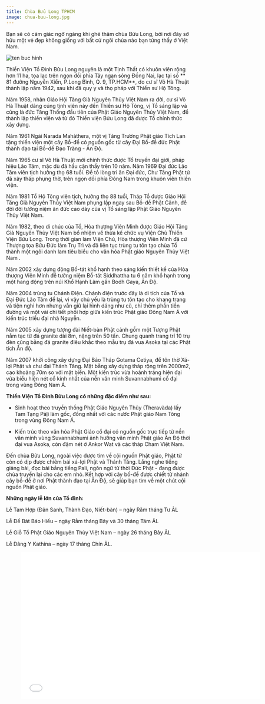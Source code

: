 ```yaml
---
title: Chùa Bửu Long TPHCM
image: chua-buu-long.jpg
---
```


Bạn sẽ có cảm giác ngỡ ngàng khi ghé thăm chùa Bửu Long, bởi nơi đây sở hữu một vẻ đẹp không giống với bất cứ ngôi chùa nào bạn từng thấy ở Việt Nam.

![ten buc hinh](https://images.foody.vn/res/g11/106171/prof/s576x330/foody-mobile-chua-6-jpg-162-635538924057399668.jpg "ten buc hinh")

Thiền Viện Tổ Đình Bửu Long nguyên là một Tịnh Thất có khuôn viên rộng hơn 11 ha, tọa lạc trên ngọn đồi phía Tây ngạn sông Đồng Nai, lạc tại số ** 81 đường Nguyễn Xiển, P.Long Bình, Q. 9, TP.HCM**, do cư sĩ Võ Hà Thuật thành lập năm 1942, sau khi đã quy y và thọ pháp với Thiền sư Hộ Tông. 

Năm 1958, nhân Giáo Hội Tăng Già Nguyên Thủy Việt Nam ra đời, cư sĩ Võ Hà Thuật dâng cúng tịnh viên này đến Thiền sư Hộ Tông, vị Tổ sáng lập và cũng là đức Tăng Thống đầu tiên của Phật Giáo Nguyên Thủy Việt Nam, để thành lập thiền viện và từ đó Thiền viện Bửu Long đã được Tổ chính thức xây dựng. 

Năm 1961 Ngài Narada Mahàthera, một vị Tăng Trưởng Phật giáo Tích Lan tặng thiền viện một cây Bồ-đề có nguồn gốc từ cây Đại Bồ-đề đức Phật thành đạo tại Bồ-đề Đạo Tràng - Ấn Độ.

 Năm 1965 cư sĩ Võ Hà Thuật mới chính thức được Tổ truyền đại giới, pháp hiệu Lão Tâm, mặc dù đã hầu cận thầy trên 10 năm. Năm 1969 Đại đức Lão Tâm viên tịch hưởng thọ 68 tuổi. Để tỏ lòng tri ân Đại đức, Chư Tăng Phật tử đã xây tháp phụng thờ, trên ngọn đồi phía Đông Nam trong khuôn viên thiền viện.

Năm 1981 Tổ Hộ Tông viên tịch, hưởng thọ 88 tuổi, Tháp Tổ được Giáo Hội Tăng Già Nguyên Thủy Việt Nam phụng lập ngay sau Bồ-đề Phật Cảnh, để đời đời tưởng niệm ân đức cao dày của vị Tổ sáng lập Phật Giáo Nguyên Thủy Việt Nam.

Năm 1982, theo di chúc của Tổ, Hòa thượng Viên Minh được Giáo Hội Tăng Già Nguyên Thủy Việt Nam bổ nhiệm về thừa kế chức vụ Viện Chủ Thiền Viện Bửu Long. Trong thời gian làm Viện Chủ, Hòa thượng Viên Minh đã cử Thượng tọa Bửu Đức làm Trụ Trì và đã liên tục trùng tu tôn tạo chùa Tổ thành một ngôi danh lam tiêu biểu cho văn hóa Phật giáo Nguyên Thủy Việt Nam .

Năm 2002 xây dựng động Bồ-tát khổ hạnh theo sáng kiến thiết kế của Hòa thượng Viên Minh để tưởng niệm Bồ-tát Siddhattha tu 6 năm khổ hạnh trong một hang động trên núi Khổ Hạnh Lâm gần Bodh Gaya, Ấn Độ.

Năm 2004 trùng tu Chánh Điện. Chánh điện trước đây là di tích của Tổ và Đại Đức Lão Tâm để lại, vì vậy chủ yếu là trùng tu tôn tạo cho khang trang và tiện nghi hơn nhưng vẫn giữ lại hình dáng như cũ, chỉ thêm phần tiền đường và một vài chi tiết phối hợp giữa kiến trúc Phật giáo Đông Nam Á với kiến trúc triều đại nhà Nguyễn.

Năm 2005 xây dựng tượng đài Niết-bàn Phật cảnh gồm một Tượng Phật nằm tạc từ đá granite dài 8m, nặng trên 50 tấn. Chung quanh trang trí 10 trụ đèn cũng bằng đá granite điêu khắc theo mẫu trụ đá vua Asoka tại các Phật tích Ấn độ.

Năm 2007 khởi công xây dựng Đại Bảo Tháp Gotama Cetiya, để tôn thờ Xá-lợi Phật và chư đại Thánh Tăng. Mặt bằng xây dựng tháp rộng trên 2000m2, cao khoảng 70m so với mặt biển. Một kiến trúc vừa hoành tráng hiện đại vừa biểu hiện nét cổ kính nhất của nền văn minh Suvannabhumi cổ đại trong vùng Đông Nam Á.

**Thiền Viện Tổ Đình Bửu Long có những đặc điểm như sau:**

- Sinh hoạt theo truyền thống Phật Giáo Nguyên Thủy (Theravàda) lấy Tam Tạng Pāḷi làm gốc, đồng nhất với các nước Phật giáo Nam Tông trong vùng Đông Nam Á.

- Kiến trúc theo văn hóa Phật Giáo cổ đại có nguồn gốc trực tiếp từ nền văn minh vùng Suvannabhumi ảnh hưởng văn minh Phật giáo Ấn Độ thời đại vua Asoka, còn đậm nét ở Ankor Wat và các tháp Cham Việt Nam.

 Đến chùa Bửu Long, ngoài việc được tìm về cội nguồn Phật giáo, Phật tử còn có dịp được chiêm bái xá-lợi Phật và Thánh Tăng. Lắng nghe tiếng giảng bài, đọc bài bằng tiếng Pali, ngôn ngữ từ thời Đức Phật - đang được chùa truyền lại cho các em nhỏ. Kết hợp với cây bồ-đề được chiết từ nhánh cây bồ-đề ở nơi Phật thành đạo tại Ấn Độ, sẽ giúp bạn tìm về một chút cội nguồn Phật giáo.

**Những ngày lễ lớn của Tổ đình:**

Lễ Tam Hợp (Đản Sanh, Thành Đạo, Niết-bàn) – ngày Rằm tháng Tư ÂL

Lễ Để Bát Báo Hiếu – ngày Rằm tháng Bảy và 30 tháng Tám ÂL

Lễ Giỗ Tổ Phật Giáo Nguyên Thủy Việt Nam – ngày 26 tháng Bảy ÂL

Lễ Dâng Y Kathina – ngày 17 tháng Chín ÂL.


<figure><iframe width="650" height="400" src="//www.youtube-nocookie.com/embed/G6UlBdHKNgw" frameborder="0" allowfullscreen></iframe></figure>